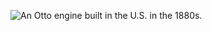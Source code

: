 ![An Otto engine built in the U.S. in the 1880s.](https://technicshistory.files.wordpress.com/2024/03/psm_v18_d500_an_american_internal_combustion_otto_engine.jpg?w=2046)